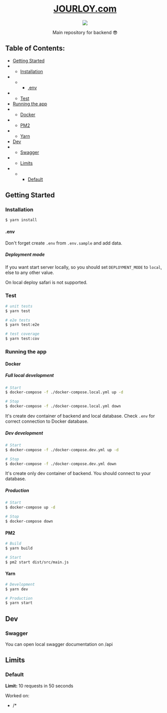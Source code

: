 <a href="https://jourloy.com/">
	<h1 align="center">
		JOURLOY.com
	</h1>
</a>

<p align="center">
	<a href="" target="_blank"><img src="https://img.shields.io/github/v/tag/jourloy-com/backend?color=red&label=version&style=for-the-badge&labelColor=000000"/></a>
</p>

<p align="center">Main repository for backend 😎</p>

## Table of Contents:

- [Getting Started](#getting-started)
- - [Installation](#installation)
- - - [.env](#env)
- - [Test](test)
- [Running the app](#running-the-app)
- - [Docker](#docker)
- - [PM2](#pm2)
- - [Yarn](#yarn)
- [Dev](#dev)
- - [Swagger](#swagger)
- - [Limits](#limits)
- - - [Default](#default)

## Getting Started

### Installation

```bash
$ yarn install
```

#### .env

Don't forget create `.env` from `.env.sample` and add data.

##### Deployment mode

If you want start server locally, so you should set `DEPLOYMENT_MODE` to `local`, else to any other value.

On local deploy safari is not supported.

### Test

```bash
# unit tests
$ yarn test

# e2e tests
$ yarn test:e2e

# test coverage
$ yarn test:cov
```

### Running the app

#### Docker

##### Full local development

```bash
# Start
$ docker-compose -f ./docker-compose.local.yml up -d

# Stop
$ docker-compose -f ./docker-compose.local.yml down
```

It's create dev container of backend and local database. Check `.env` for correct connection to
Docker database.

##### Dev development

```bash
# Start
$ docker-compose -f ./docker-compose.dev.yml up -d

# Stop
$ docker-compose -f ./docker-compose.dev.yml down
```

It's create only dev container of backend. You should connect to your database.

##### Production

```bash
# Start
$ docker-compose up -d

# Stop
$ docker-compose down
```

#### PM2

```bash
# Build
$ yarn build

# Start
$ pm2 start dist/src/main.js
```

#### Yarn

```bash
# Development
$ yarn dev

# Production
$ yarn start
```

## Dev

### Swagger

You can open local swagger documentation on /api

## Limits

### Default

**Limit:** 10 requests in 50 seconds

Worked on:

- /*
